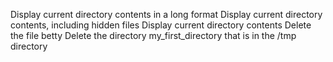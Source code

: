 Display current directory contents in a long format
Display current directory contents, including hidden files
Display current directory contents
Delete the file betty
Delete the directory my_first_directory that is in the /tmp directory
